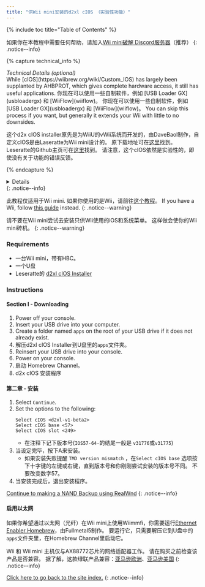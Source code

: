 ```yaml
---
title: "供Wii mini安装的d2xl cIOS （实验性功能）"
---
```


{% include toc title="Table of Contents" %}

如果你在本教程中需要任何帮助，请加入[Wii mini破解 Discord服务器](https://discord.gg/6ryxnkS)（推荐）
{: .notice--info}

{% capture technical_info %}
<summary><em>Technical Details (optional)</em></summary>
While [cIOS](https://wiibrew.org/wiki/Custom_IOS) has largely been supplanted by AHBPROT, which gives complete hardware access, it still has useful applications. 你现在可以使用一些自制软件，例如 [USB Loader GX](usbloadergx) 和 [WiiFlow](wiiflow)。 你现在可以使用一些自制软件，例如 [USB Loader GX](usbloadergx) 和 [WiiFlow](wiiflow)。 You can skip this process if you want, but generally it extends your Wii with little to no downsides.

这个d2x cIOS installer原先是为WiiU的vWii系统而开发的，由DaveBaol制作，自定义cIOS是由Laseratte为Wii mini设计的。 原下载地址可在[这里](https://wii.leseratte10.de/d2xl-cIOS/)找到。 Leseratte的Github主页可在[这里](https://github.com/Leseratte10/d2xl-cios)找到。 请注意，这个cIOS依然是实验性的，即使没有关于功能的错误反馈。

{% endcapture %}
<details>{{ technical_info | markdownify }}</details>
{: .notice--info}

此教程仅适用于Wii mini. 如果你使用的是Wii，请前往[这个教程](cios)。 If you have a Wii, follow [this guide](cios) instead.
{: .notice--warning}

请不要在Wii mini尝试去安装只供Wii使用的iOS和系统菜单。 这样做会使你的Wii mini砖机。
{: .notice--warning}

### Requirements

* 一台Wii mini，带有HBC。
* 一个U盘
* Leseratte的 [d2xl cIOS Installer](/assets/files/d2xl_wii_mini_cIOS_installer_v1_beta2.zip)

### Instructions

#### Section I - Downloading

1. Power off your console.
1. Insert your USB drive into your computer.
1. Create a folder named `apps` on the root of your USB drive if it does not already exist.
1. 解压d2xl cIOS Installer到U盘里的`apps`文件夹。
1. Reinsert your USB drive into your console.
1. Power on your console.
1. 启动 Homebrew Channel。
1. d2x cIOS 安装程序

#### 第二章 - 安装

1. Select `Continue`.
1. Set the options to the following:
    ```
    Select cIOS <d2xl-v1-beta2>
    Select cIOS base <57>
    Select cIOS slot <249>
    ```
    + 在注释下记下版本号(`IOS57-64-`的结尾一般是 `v31776`或`v31775`)
1. 当设定完毕，按下A来安装。
    + 如果安装失败提醒 `TMD version mismatch` ，在`Select cIOS base` 选项按下十字键的左键或右键，直到版本号和你刚刚尝试安装的版本号不同。 不要改变数字57。
1. 当安装完成后，退出安装程序。

[Continue to making a NAND Backup using RealWnd](wnd-mini)
{: .notice--info}

#### 启用以太网

如果你希望通过以太网（光纤）在Wii mini上使用Wiimmfi，你需要运行[Ethernet Enabler Homebrew](/assets/files/Wii_Mini_Ethernet_Enable.zip)，由Fullmetal5制作。 要运行它，只需要解压它到U盘中的`apps`文件夹里，在Homebrew Channel里启动它。

Wii 和 Wii mini 主机仅与AX88772芯片的网络适配器工作。 请在购买之前检查该产品是否兼容。 据了解，这款绿联产品兼容：[亚马逊欧洲](https://www.amazon.de/dp/B00MYT481C)、[亚马逊美国](https://a.co/d/3OcSJDS)
{: .notice--info}

[Click here to go back to the site index.](site-navigation)
{: .notice--info}
